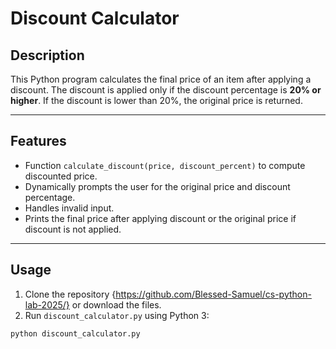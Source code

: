 # Discount Calculator

## Description
This Python program calculates the final price of an item after applying a discount. The discount is applied only if the discount percentage is **20% or higher**. If the discount is lower than 20%, the original price is returned.

---

## Features
- Function `calculate_discount(price, discount_percent)` to compute discounted price.
- Dynamically prompts the user for the original price and discount percentage.
- Handles invalid input.
- Prints the final price after applying discount or the original price if discount is not applied.

---

## Usage

1. Clone the repository {https://github.com/Blessed-Samuel/cs-python-lab-2025/} or download the files.
2. Run `discount_calculator.py` using Python 3:

```bash
python discount_calculator.py
